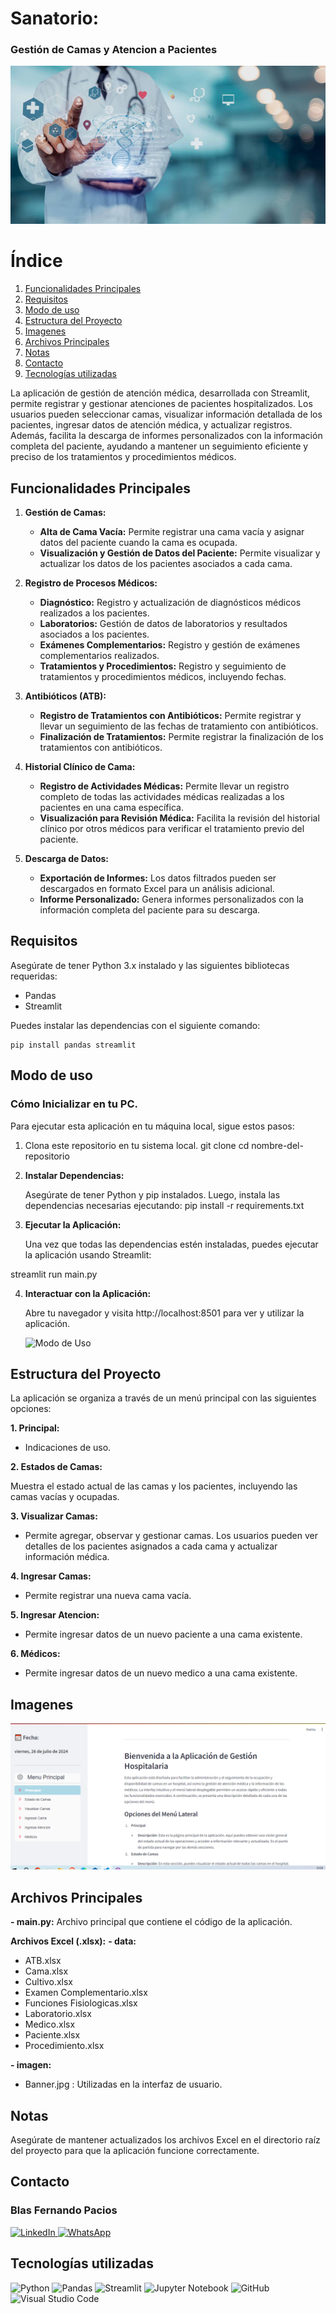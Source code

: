 # Sanatorio:
 ### Gestión de Camas y Atencion a Pacientes

![Medico](imagen/banner.jpg)

# Índice

1. [Funcionalidades Principales](#funcionalidades-principales)
2. [Requisitos](#requisitos)
3. [Modo de uso](#modo-de-uso)
4. [Estructura del Proyecto](#estructura-del-proyecto)
5. [Imagenes](#images)
6. [Archivos Principales](#archivos-principales)
7. [Notas](#notas)
8. [Contacto](#contacto)
9. [Tecnologías utilizadas](#tecnolog%C3%ADas-utilizadas)

La aplicación de gestión de atención médica, desarrollada con Streamlit, permite registrar y gestionar atenciones de pacientes hospitalizados. Los usuarios pueden seleccionar camas, visualizar información detallada de los pacientes, ingresar datos de atención médica, y actualizar registros. Además, facilita la descarga de informes personalizados con la información completa del paciente, ayudando a mantener un seguimiento eficiente y preciso de los tratamientos y procedimientos médicos.

## Funcionalidades Principales

1. **Gestión de Camas:**
   - **Alta de Cama Vacía:** Permite registrar una cama vacía y asignar datos del paciente cuando la cama es ocupada.
   - **Visualización y Gestión de Datos del Paciente:** Permite visualizar y actualizar los datos de los pacientes asociados a cada cama.

2. **Registro de Procesos Médicos:**
   - **Diagnóstico:** Registro y actualización de diagnósticos médicos realizados a los pacientes.
   - **Laboratorios:** Gestión de datos de laboratorios y resultados asociados a los pacientes.
   - **Exámenes Complementarios:** Registro y gestión de exámenes complementarios realizados.
   - **Tratamientos y Procedimientos:** Registro y seguimiento de tratamientos y procedimientos médicos, incluyendo fechas.

3. **Antibióticos (ATB):**
   - **Registro de Tratamientos con Antibióticos:** Permite registrar y llevar un seguimiento de las fechas de tratamiento con antibióticos.
   - **Finalización de Tratamientos:** Permite registrar la finalización de los tratamientos con antibióticos.

4. **Historial Clínico de Cama:**
   - **Registro de Actividades Médicas:** Permite llevar un registro completo de todas las actividades médicas realizadas a los pacientes en una cama específica.
   - **Visualización para Revisión Médica:** Facilita la revisión del historial clínico por otros médicos para verificar el tratamiento previo del paciente.

5. **Descarga de Datos:**
   - **Exportación de Informes:** Los datos filtrados pueden ser descargados en formato Excel para un análisis adicional.
   - **Informe Personalizado:** Genera informes personalizados con la información completa del paciente para su descarga.




## Requisitos

Asegúrate de tener Python 3.x instalado y las siguientes bibliotecas requeridas:

- Pandas
- Streamlit


Puedes instalar las dependencias con el siguiente comando:

```
pip install pandas streamlit
```

## Modo de uso

### Cómo Inicializar en tu PC.

Para ejecutar esta aplicación en tu máquina local, sigue estos pasos:

1. Clona este repositorio en tu sistema local.
git clone <URL-del-repositorio>
    cd nombre-del-repositorio


2. **Instalar Dependencias:**

    Asegúrate de tener Python y pip instalados. Luego, instala las dependencias necesarias ejecutando:
pip install -r requirements.txt

3. **Ejecutar la Aplicación:**

    Una vez que todas las dependencias estén instaladas, puedes ejecutar la aplicación usando Streamlit:

streamlit run main.py


4. **Interactuar con la Aplicación:**

    Abre tu navegador y visita http://localhost:8501 para ver y utilizar la aplicación.



    ![Modo de Uso](giphy.gif)


## Estructura del Proyecto

La aplicación se organiza a través de un menú principal con las siguientes opciones:

**1. Principal:**

- Indicaciones de uso.

**2. Estados de Camas:**

Muestra el estado actual de las camas y los pacientes, incluyendo las camas vacías y ocupadas.

**3. Visualizar Camas:**

- Permite agregar, observar y gestionar camas. Los usuarios pueden ver detalles de los pacientes asignados a cada cama y actualizar información médica.

**4. Ingresar Camas:**

- Permite registrar una nueva cama vacía.

**5. Ingresar Atencion:**

- Permite ingresar datos de un nuevo paciente a una cama existente.

**6. Médicos:**

- Permite ingresar datos de un nuevo medico a una cama existente.


## Imagenes

![Principal](imagen/Principal.PNG)



## Archivos Principales

**- main.py:** 
  Archivo principal que contiene el código de la aplicación.

**Archivos Excel (.xlsx):**
**- data:** 
   - ATB.xlsx
   - Cama.xlsx
   - Cultivo.xlsx
   - Examen Complementario.xlsx
   - Funciones Fisiologicas.xlsx
   - Laboratorio.xlsx
   - Medico.xlsx
   - Paciente.xlsx
   - Procedimiento.xlsx

**- imagen:**
   - Banner.jpg : Utilizadas en la interfaz de usuario.


## Notas

Asegúrate de mantener actualizados los archivos Excel en el directorio raíz del proyecto para que la aplicación funcione correctamente.

## Contacto

### Blas Fernando Pacios

[   ![LinkedIn](https://img.shields.io/badge/LinkedIn-0077B5?style=for-the-badge&logo=linkedin&logoColor=white)
](https://www.linkedin.com/in/blas-fernando-pacios) 
[![WhatsApp](https://img.shields.io/badge/WhatsApp-25D366?style=for-the-badge&logo=whatsapp&logoColor=white)
](https://wa.me/5493815467488)

## Tecnologías utilizadas


![Python](https://img.shields.io/badge/python-3670A0?style=for-the-badge&logo=python&logoColor=ffdd54)
![Pandas](https://img.shields.io/badge/pandas-%23150458.svg?style=for-the-badge&logo=pandas&logoColor=white)
![Streamlit](https://img.shields.io/badge/Streamlit-FF4B4B?style=for-the-badge&logo=streamlit&logoColor=white)
![Jupyter Notebook](https://img.shields.io/badge/jupyter-%23FA0F00.svg?style=for-the-badge&logo=jupyter&logoColor=white)
![GitHub](https://img.shields.io/badge/github-%23121011.svg?style=for-the-badge&logo=github&logoColor=white)
![Visual Studio Code](https://img.shields.io/badge/Visual%20Studio%20Code-0078d7.svg?style=for-the-badge&logo=visual-studio-code&logoColor=white)
